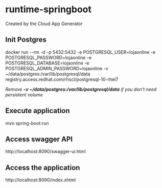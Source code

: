 # runtime-springboot

Created by the Cloud App Generator

## Init Postgres
docker run --rm -d -p 5432:5432 -e POSTGRESQL\_USER=lojaonline -e POSTGRESQL\_PASSWORD=lojaonline -e POSTGRESQL\_DATABASE=lojaonline -e POSTGRESQL\_ADMIN_PASSWORD=lojaonline -v ~/data/postgres:/var/lib/postgresql/data registry.access.redhat.com/rhscl/postgresql-10-rhel7

_Remove <b>-v ~/data/postgres:/var/lib/postgresql/data</b> if you don't need persistent volume_ 

## Execute application
mvn spring-boot:run

## Access swagger API
http://localhost:8090/swagger-ui.html

## Access the application
http://localhost:8090/index.xhtml
